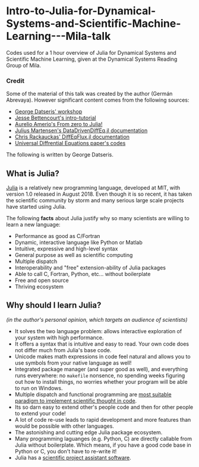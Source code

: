 # Intro-to-Julia-for-Dynamical-Systems-and-Scientific-Machine-Learning---Mila-talk
Codes used for a 1 hour overview of Julia for Dynamical Systems and Scientific Machine Learning, given at the Dynamical Systems Reading Group of Mila.


### Credit
Some of the material of this talk was created by the author (Germán Abrevaya). However significant content comes from the following sources:

* [George Datseris' workshop](https://github.com/Datseris/Zero2Hero-JuliaWorkshop)
* [Jesse Bettencourt's intro-tutorial](https://github.com/ProbMLCourse/intro-tutorial)
* [Aurelio Amerio's From zero to Julia!](https://techytok.com/from-zero-to-julia/)
* [Julius Martensen's DataDrivenDiffEq.jl documentation](https://datadriven.sciml.ai/)
* [Chris Rackauckas' DiffEqFlux.jl documentation](https://diffeqflux.sciml.ai/)
* [Universal Diffrential Equations paper's codes](https://github.com/ChrisRackauckas/universal_differential_equations)






The following is written by George Datseris.

## What is Julia?

[Julia](https://julialang.org/) is a relatively new programming language, developed at MIT, with version 1.0 released in August 2018. Even though it is so recent, it has taken the scientific community by storm and many serious large scale projects have started using Julia.

The following **facts** about Julia justify why so many scientists are willing to learn a new language:

- Performance as good as C/Fortran
- Dynamic, interactive language like Python or Matlab
- Intuitive, expressive and high-level syntax
- General purpose as well as scientific computing
- Multiple dispatch
- Interoperability and "free" extension-ability of Julia packages
- Able to call C, Fortran, Python, etc... without boilerplate
- Free and open source
- Thriving ecosystem

## Why should I learn Julia?

*(in the author's personal opinion, which targets an audience of scientists)*

- It solves the two language problem: allows interactive exploration of your system with high performance.
- It offers a syntax that is intuitive and easy to read. Your own code does not differ much from Julia's base code.
- Unicode makes math expressions in code feel natural and allows you to use symbols from your native language as well!
- Integrated package manager (and super good as well), and everything runs everywhere: no `makefile` nonsence, no spending weeks figuring out how to install things, no worries whether your program will be able to run on Windows.
- Multiple dispatch and functional programming are [most suitable paradigm to implement scientific thought in code](https://www.youtube.com/watch?v=7y-ahkUsIrY).
- Its so darn easy to extend other's people code and then for other people to extend your code!
- A lot of code re-use leads to rapid development and more features than would be possible with other languages.
- The astonishing and cutting edge Julia package ecosystem.
- Many programming laguanges (e.g. Python, C) are directly callable from Julia without boilerplate. Which means, if you have a good code base in Python or C, you don't have to re-write it!
- Julia has a [scientific project assistant software](https://github.com/JuliaDynamics/DrWatson.jl).
